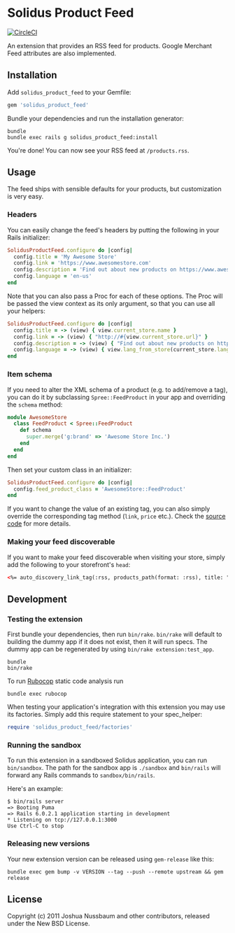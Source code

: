 # Solidus Product Feed

[![CircleCI](https://circleci.com/gh/solidusio-contrib/solidus_product_feed.svg?style=svg)](https://circleci.com/gh/solidusio-contrib/solidus_product_feed)

An extension that provides an RSS feed for products. Google Merchant Feed attributes are also
implemented.

## Installation

Add `solidus_product_feed` to your Gemfile:

```ruby
gem 'solidus_product_feed'
```

Bundle your dependencies and run the installation generator:

```shell
bundle
bundle exec rails g solidus_product_feed:install
```

You're done! You can now see your RSS feed at `/products.rss`.

## Usage

The feed ships with sensible defaults for your products, but customization is very easy.

### Headers

You can easily change the feed's headers by putting the following in your Rails initializer:

```ruby
SolidusProductFeed.configure do |config|
  config.title = 'My Awesome Store'
  config.link = 'https://www.awesomestore.com'
  config.description = 'Find out about new products on https://www.awesomestore.com first!'
  config.language = 'en-us'
end
```

Note that you can also pass a Proc for each of these options. The Proc will be passed the view
context as its only argument, so that you can use all your helpers:

```ruby
SolidusProductFeed.configure do |config|
  config.title = -> (view) { view.current_store.name }
  config.link = -> (view) { "http://#{view.current_store.url}" }
  config.description = -> (view) { "Find out about new products on http://#{view.current_store.url} first!" }
  config.language = -> (view) { view.lang_from_store(current_store.language) }
end
```

### Item schema

If you need to alter the XML schema of a product (e.g. to add/remove a tag), you can do it by
subclassing `Spree::FeedProduct` in your app and overriding the `schema` method:

```ruby
module AwesomeStore
  class FeedProduct < Spree::FeedProduct
    def schema
      super.merge('g:brand' => 'Awesome Store Inc.')
    end
  end
end
```

Then set your custom class in an initializer:

```ruby
SolidusProductFeed.configure do |config|
  config.feed_product_class = 'AwesomeStore::FeedProduct'
end
```

If you want to change the value of an existing tag, you can also simply override the corresponding
tag method (`link`, `price` etc.). Check the [source code](https://github.com/solidusio-contrib/solidus_product_feed/blob/master/app/models/spree/feed_product.rb)
for more details.

### Making your feed discoverable

If you want to make your feed discoverable when visiting your store, simply add the following to
your storefront's `head`:

```html
<%= auto_discovery_link_tag(:rss, products_path(format: :rss), title: "My Store's Products") %>
```

## Development

### Testing the extension

First bundle your dependencies, then run `bin/rake`. `bin/rake` will default to building the dummy
app if it does not exist, then it will run specs. The dummy app can be regenerated by using
`bin/rake extension:test_app`.

```shell
bundle
bin/rake
```

To run [Rubocop](https://github.com/bbatsov/rubocop) static code analysis run

```shell
bundle exec rubocop
```

When testing your application's integration with this extension you may use its factories.
Simply add this require statement to your spec_helper:

```ruby
require 'solidus_product_feed/factories'
```

### Running the sandbox

To run this extension in a sandboxed Solidus application, you can run `bin/sandbox`. The path for
the sandbox app is `./sandbox` and `bin/rails` will forward any Rails commands to
`sandbox/bin/rails`.

Here's an example:

```shell
$ bin/rails server
=> Booting Puma
=> Rails 6.0.2.1 application starting in development
* Listening on tcp://127.0.0.1:3000
Use Ctrl-C to stop
```

### Releasing new versions

Your new extension version can be released using `gem-release` like this:

```shell
bundle exec gem bump -v VERSION --tag --push --remote upstream && gem release
```

## License

Copyright (c) 2011 Joshua Nussbaum and other contributors, released under the New BSD License.
